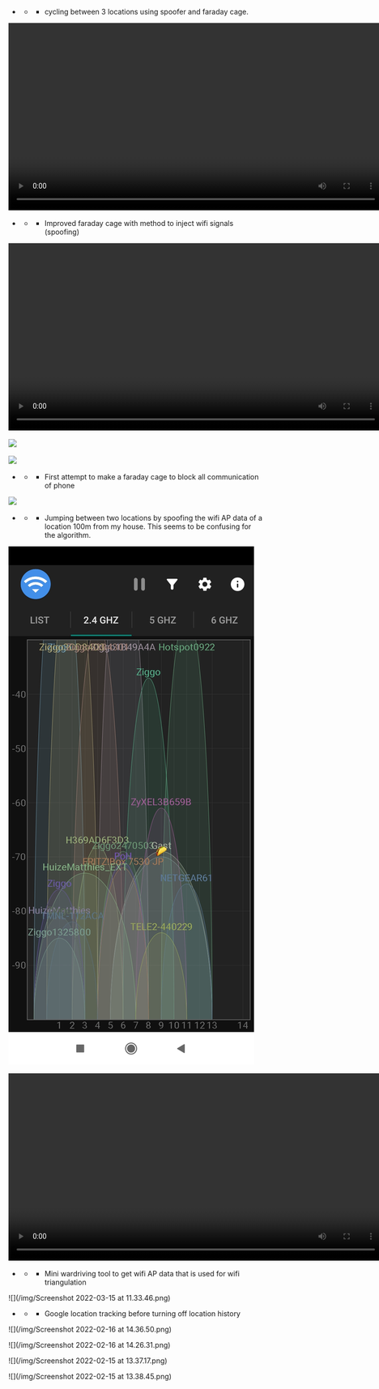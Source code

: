 
- - - cycling between 3 locations using spoofer and faraday cage. 

<video width="740" controls>
  <source src="/video/jump_35s3.mp4" type="video/mp4">
Your browser does not support the video tag.
</video>


- - - Improved faraday cage with method to inject wifi signals (spoofing)

<video width="740" controls>
  <source src="/video/faradaycage.mp4" type="video/mp4">
Your browser does not support the video tag.
</video>

![](/img/IMG_20220312_150241_1.jpg)

![](/img/IMG_20220314_145526.jpg)

- - - First attempt to make a faraday cage to block all communication of phone

![](/img/IMG_20220314_162739.jpg)


- - - Jumping between two locations by spoofing the wifi AP data of a location 100m from my house. This seems to be confusing for the algorithm.

![](/img/Screenshot_2022-03-08-17-19-42-084_org.bitbatzen.wlanscanner.jpg)

<video width="740" controls>
  <source src="/video/jumper.mp4" type="video/mp4">
Your browser does not support the video tag.
</video>

- - - Mini wardriving tool to get wifi AP data that is used for wifi triangulation

![](/img/Screenshot 2022-03-15 at 11.33.46.png)

- - - Google location tracking before turning off location history

![](/img/Screenshot 2022-02-16 at 14.36.50.png)

![](/img/Screenshot 2022-02-16 at 14.26.31.png)

![](/img/Screenshot 2022-02-15 at 13.37.17.png)

![](/img/Screenshot 2022-02-15 at 13.38.45.png)